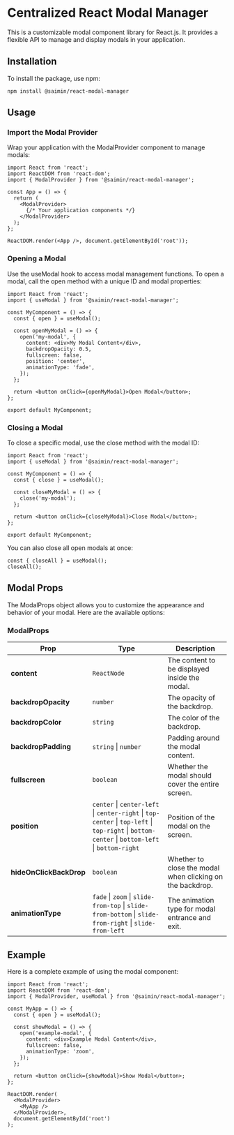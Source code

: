 # Centralized React Modal Manager

This is a customizable modal component library for React.js. It provides a flexible API to manage and display modals in your application.

## Installation

To install the package, use npm:

```
npm install @saimin/react-modal-manager
```

## Usage

### Import the Modal Provider

Wrap your application with the ModalProvider component to manage modals:

```
import React from 'react';
import ReactDOM from 'react-dom';
import { ModalProvider } from '@saimin/react-modal-manager';

const App = () => {
  return (
    <ModalProvider>
      {/* Your application components */}
    </ModalProvider>
  );
};

ReactDOM.render(<App />, document.getElementById('root'));
```

### Opening a Modal

Use the useModal hook to access modal management functions. To open a modal, call the open method with a unique ID and modal properties:

```
import React from 'react';
import { useModal } from '@saimin/react-modal-manager';

const MyComponent = () => {
  const { open } = useModal();

  const openMyModal = () => {
    open('my-modal', {
      content: <div>My Modal Content</div>,
      backdropOpacity: 0.5,
      fullscreen: false,
      position: 'center',
      animationType: 'fade',
    });
  };

  return <button onClick={openMyModal}>Open Modal</button>;
};

export default MyComponent;
```

### Closing a Modal

To close a specific modal, use the close method with the modal ID:

```
import React from 'react';
import { useModal } from '@saimin/react-modal-manager';

const MyComponent = () => {
  const { close } = useModal();

  const closeMyModal = () => {
    close('my-modal');
  };

  return <button onClick={closeMyModal}>Close Modal</button>;
};

export default MyComponent;
```

You can also close all open modals at once:

```
const { closeAll } = useModal();
closeAll();
```

## Modal Props

The ModalProps object allows you to customize the appearance and behavior of your modal. Here are the available options:

### ModalProps

| Prop                    | Type                                                                                                                                           | Description                                               |
| ----------------------- | ---------------------------------------------------------------------------------------------------------------------------------------------- | --------------------------------------------------------- |
| **content**             | `ReactNode`                                                                                                                                    | The content to be displayed inside the modal.             |
| **backdropOpacity**     | `number`                                                                                                                                       | The opacity of the backdrop.                              |
| **backdropColor**       | `string`                                                                                                                                       | The color of the backdrop.                                |
| **backdropPadding**     | `string` \| `number`                                                                                                                           | Padding around the modal content.                         |
| **fullscreen**          | `boolean`                                                                                                                                      | Whether the modal should cover the entire screen.         |
| **position**            | `center` \| `center-left` \| `center-right` \| `top-center` \| `top-left` \| `top-right` \| `bottom-center` \| `bottom-left` \| `bottom-right` | Position of the modal on the screen.                      |
| **hideOnClickBackDrop** | `boolean`                                                                                                                                      | Whether to close the modal when clicking on the backdrop. |
| **animationType**       | `fade` \| `zoom` \| `slide-from-top` \| `slide-from-bottom` \| `slide-from-right` \| `slide-from-left`                                         | The animation type for modal entrance and exit.           |

## Example

Here is a complete example of using the modal component:

```
import React from 'react';
import ReactDOM from 'react-dom';
import { ModalProvider, useModal } from '@saimin/react-modal-manager';

const MyApp = () => {
  const { open } = useModal();

  const showModal = () => {
    open('example-modal', {
      content: <div>Example Modal Content</div>,
      fullscreen: false,
      animationType: 'zoom',
    });
  };

  return <button onClick={showModal}>Show Modal</button>;
};

ReactDOM.render(
  <ModalProvider>
    <MyApp />
  </ModalProvider>,
  document.getElementById('root')
);

```
